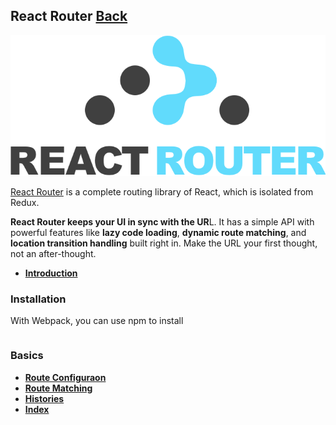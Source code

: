 ## React Router [Back](./../react.md)

![](./1.png)

[React Router](https://github.com/reactjs/react-router) is a complete routing library of React, which is isolated from Redux.

**React Router keeps your UI in sync with the UR**L. It has a simple API with powerful features like **lazy code loading**, **dynamic route matching**, and **location transition handling** built right in. Make the URL your first thought, not an after-thought.

- [**Introduction**](./introduction/introduction.md)

### Installation

With Webpack, you can use npm to install

```
```

### Basics

- [**Route Configuraon**](./route_configuration/route_configuration.md)
- [**Route Matching**](./route_matching/route_matching.md)
- [**Histories**](./histories/histories.md)
- [**Index**](./index/index.md)